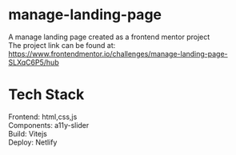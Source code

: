 # manage-landing-page
A manage landing page created as a frontend mentor project  
The project link can be found at: https://www.frontendmentor.io/challenges/manage-landing-page-SLXqC6P5/hub


# Tech Stack
Frontend: html,css,js    
Components: a11y-slider  
Build: Vitejs    
Deploy: Netlify    
